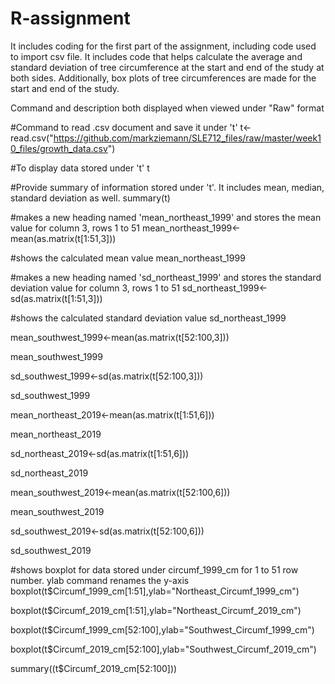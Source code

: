 # R-assignment
It includes coding for the first part of the assignment, including code used to import csv file.
It includes code that helps calculate the average and standard deviation of tree circumference at the start and end of the study at both sides. Additionally, box plots of tree circumferences are made for the start and end of the study.

Command and description both displayed when viewed under "Raw" format

#Command to read .csv document and save it under 't'
t<-read.csv("https://github.com/markziemann/SLE712_files/raw/master/week10_files/growth_data.csv")

#To display data stored under 't'
t

#Provide summary of information stored under 't'. It includes mean, median, standard deviation as well.
summary(t)

#makes a new heading named 'mean_northeast_1999' and stores the mean value for column 3, rows 1 to 51
mean_northeast_1999<-mean(as.matrix(t[1:51,3]))

#shows the calculated mean value
mean_northeast_1999

#makes a new heading named 'sd_northeast_1999' and stores the standard deviation value for column 3, rows 1 to 51
sd_northeast_1999<-sd(as.matrix(t[1:51,3]))

#shows the calculated standard deviation value
sd_northeast_1999

mean_southwest_1999<-mean(as.matrix(t[52:100,3]))

mean_southwest_1999

sd_southwest_1999<-sd(as.matrix(t[52:100,3]))

sd_southwest_1999

mean_northeast_2019<-mean(as.matrix(t[1:51,6]))

mean_northeast_2019

sd_northeast_2019<-sd(as.matrix(t[1:51,6]))

sd_northeast_2019

mean_southwest_2019<-mean(as.matrix(t[52:100,6]))    

mean_southwest_2019

sd_southwest_2019<-sd(as.matrix(t[52:100,6]))

sd_southwest_2019

#shows boxplot for data stored under circumf_1999_cm for 1 to 51 row number. ylab command renames the y-axis
boxplot(t$Circumf_1999_cm[1:51],ylab="Northeast_Circumf_1999_cm")

boxplot(t$Circumf_2019_cm[1:51],ylab="Northeast_Circumf_2019_cm")

boxplot(t$Circumf_1999_cm[52:100],ylab="Southwest_Circumf_1999_cm")

boxplot(t$Circumf_2019_cm[52:100],ylab="Southwest_Circumf_2019_cm")

summary((t$Circumf_2019_cm[52:100]))

